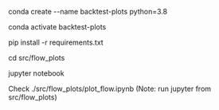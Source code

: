 conda create --name backtest-plots  python=3.8

conda activate backtest-plots

pip install -r requirements.txt

cd src/flow_plots

jupyter notebook

Check ./src/flow_plots/plot_flow.ipynb (Note: run jupyter from src/flow_plots)
